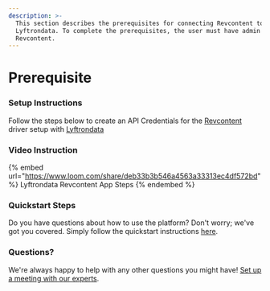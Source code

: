 ```yaml
---
description: >-
  This section describes the prerequisites for connecting Revcontent to
  Lyftrondata. To complete the prerequisites, the user must have admin access to
  Revcontent.
---
```


# Prerequisite

<mark style="color:blue;"></mark>

### Setup Instructions

Follow the steps below to create an API Credentials for the [Revcontent](https://www.lyftrondata.com/integration/commerce-analytics/rev-content/) driver setup with [Lyftrondata](https://www.lyftrondata.com)

### Video Instruction

{% embed url="https://www.loom.com/share/deb33b3b546a4563a33313ec4df572bd" %}
Lyftrondata Revcontent App Steps
{% endembed %}

### Quickstart Steps

Do you have questions about how to use the platform? Don't worry; we've got you covered. Simply follow the quickstart instructions [here](README.md).

### Questions? <a href="#questions" id="questions"></a>

We're always happy to help with any other questions you might have! [Set up a meeting with our experts](https://www.lyftrondata.com/book-a-meeting/).


